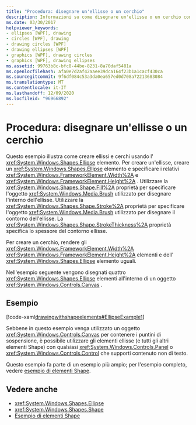 ```yaml
---
title: "Procedura: disegnare un'ellisse o un cerchio"
description: Informazioni su come disegnare un'ellisse o un cerchio con scelte per lo spessore del contorno e il colore interno in Windows Presentation Foundation (WPF).
ms.date: 03/30/2017
helpviewer_keywords:
- ellipses [WPF], drawing
- circles [WPF], drawing
- drawing circles [WPF]
- drawing ellipses [WPF]
- graphics [WPF], drawing circles
- graphics [WPF], drawing ellipses
ms.assetid: 99763b8c-bfc8-44be-8231-8a70daf5481a
ms.openlocfilehash: afa0e7d2af42aaee39dca164f23b1a1cacf430ca
ms.sourcegitcommit: 9f6df084c53a3da0ea657ed0d708a72213683084
ms.translationtype: MT
ms.contentlocale: it-IT
ms.lasthandoff: 12/09/2020
ms.locfileid: "96966892"
---
```

# <a name="how-to-draw-an-ellipse-or-a-circle"></a>Procedura: disegnare un'ellisse o un cerchio
Questo esempio illustra come creare ellissi e cerchi usando l' <xref:System.Windows.Shapes.Ellipse> elemento. Per creare un'ellisse, creare un <xref:System.Windows.Shapes.Ellipse> elemento e specificare i relativi <xref:System.Windows.FrameworkElement.Width%2A> e <xref:System.Windows.FrameworkElement.Height%2A> . Utilizzare la <xref:System.Windows.Shapes.Shape.Fill%2A> proprietà per specificare l'oggetto <xref:System.Windows.Media.Brush> utilizzato per disegnare l'interno dell'ellisse. Utilizzare la <xref:System.Windows.Shapes.Shape.Stroke%2A> proprietà per specificare l'oggetto <xref:System.Windows.Media.Brush> utilizzato per disegnare il contorno dell'ellisse. La <xref:System.Windows.Shapes.Shape.StrokeThickness%2A> proprietà specifica lo spessore del contorno ellisse.  
  
 Per creare un cerchio, rendere gli <xref:System.Windows.FrameworkElement.Width%2A> <xref:System.Windows.FrameworkElement.Height%2A> elementi e dell' <xref:System.Windows.Shapes.Ellipse> elemento uguali.  
  
 Nell'esempio seguente vengono disegnati quattro <xref:System.Windows.Shapes.Ellipse> elementi all'interno di un oggetto <xref:System.Windows.Controls.Canvas> .  
  
## <a name="example"></a>Esempio  
 [!code-xaml[drawingwithshapeelements#EllipseExample1](~/samples/snippets/csharp/VS_Snippets_Wpf/DrawingWithShapeElements/CS/ellipseexample.xaml#ellipseexample1)]  
  
 Sebbene in questo esempio venga utilizzato un oggetto <xref:System.Windows.Controls.Canvas> per contenere i puntini di sospensione, è possibile utilizzare gli elementi ellisse (e tutti gli altri elementi Shape) con qualsiasi <xref:System.Windows.Controls.Panel> o <xref:System.Windows.Controls.Control> che supporti contenuto non di testo.  
  
 Questo esempio fa parte di un esempio più ampio; per l'esempio completo, vedere [esempio di elementi Shape](https://github.com/Microsoft/WPF-Samples/tree/master/Graphics/ShapeElements).  
  
## <a name="see-also"></a>Vedere anche

- <xref:System.Windows.Shapes.Ellipse>
- <xref:System.Windows.Shapes.Shape>
- [Esempio di elementi Shape](https://github.com/Microsoft/WPF-Samples/tree/master/Graphics/ShapeElements)
